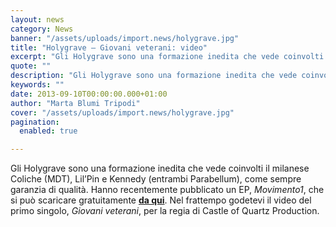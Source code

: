 ```yaml
---
layout: news
category: News
banner: "/assets/uploads/import.news/holygrave.jpg"
title: "Holygrave – Giovani veterani: video"
excerpt: "Gli Holygrave sono una formazione inedita che vede coinvolti il milanese Coliche (MDT), Lil’Pin e Kennedy (entrambi Parabellum), come sempre garanzia di qualità. Hanno recentemente pubblicato un EP, Movimento1, che si può scaricare gratuitamente da qui. Nel frattempo godetevi il video del primo singolo, Giovani veterani, per la regia di Castle of Quartz Production.  "
quote: ""
description: "Gli Holygrave sono una formazione inedita che vede coinvolti il milanese Coliche (MDT), Lil’Pin e Kennedy (entrambi Parabellum), come sempre garanzia di qualità. Hanno recentemente pubblicato un EP, Movimento1, che si può scaricare gratuitamente da qui. Nel frattempo godetevi il video del primo singolo, Giovani veterani, per la regia di Castle of Quartz Production.  "
keywords: ""
date: 2013-09-10T00:00:00.000+01:00
author: "Marta Blumi Tripodi"
cover: "/assets/uploads/import.news/holygrave.jpg"
pagination:
  enabled: true

---
```


Gli Holygrave sono una formazione inedita che vede coinvolti il milanese Coliche (MDT), Lil’Pin e Kennedy (entrambi Parabellum), come sempre garanzia di qualità. Hanno recentemente pubblicato un EP, _Movimento1_, che si può scaricare gratuitamente [**da qui**](http://www.fromthecourt.com/materiale/Holygrave%20-%20Movimento%201.rar "http://www.fromthecourt.com/materiale/Holygrave%20-%20Movimento%201.rar"). Nel frattempo godetevi il video del primo singolo, _Giovani veterani_, per la regia di Castle of Quartz Production.

  